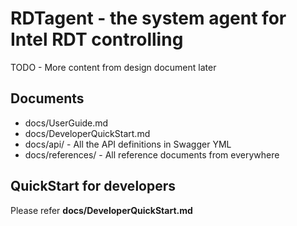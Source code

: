 # RDTagent - the system agent for Intel RDT controlling

TODO - More content from design document later

## Documents

* docs/UserGuide.md
* docs/DeveloperQuickStart.md
* docs/api/ - All the API definitions in Swagger YML
* docs/references/ - All reference documents from everywhere

## QuickStart for developers

Please refer **docs/DeveloperQuickStart.md**
